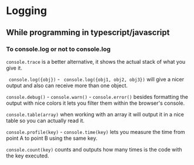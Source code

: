 # Logging

## While programming in typescript/javascript

### To console.log or not to console.log

`console.trace` is a better alternative, it shows the actual stack of what you give it.

` console.log({obj})` - ` console.log({obj1, obj2, obj3})` will give a nicer output and also can receive more than one object.

`console.debug()` - `console.warn()` - `console.error()` besides formatting the output with nice colors it lets you filter them within the browser's console.

`console.table(array)` when working with an array it will output it in a nice table so you can actually read it.

`console.profile(key)` - `console.time(key)` lets you measure the time from point A to point B using the same key.

`console.count(key)` counts and outputs how many times is the code with the key executed.

